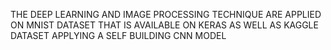 THE DEEP LEARNING AND IMAGE PROCESSING TECHNIQUE ARE APPLIED ON MNIST DATASET THAT IS AVAILABLE ON KERAS AS WELL AS KAGGLE DATASET APPLYING A SELF BUILDING CNN MODEL
